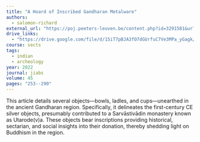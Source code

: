 ```yaml
---
title: "A Hoard of Inscribed Gandharan Metalware"
authors:
  - salomon-richard
external_url: "https://poj.peeters-leuven.be/content.php?id=3291581&url=article&download=yes"
drive_links:
  - "https://drive.google.com/file/d/15iT7pBJA3fO7dGUrfuC7Ve3MPa_yGagk/view?usp=sharing"
course: sects
tags:
  - indian
  - archeology
year: 2022
journal: jiabs
volume: 45
pages: "253--290"
---
```


This article details several objects—bowls, ladles, and cups—unearthed in the ancient Gandharan region. Specifically, it delineates the first-century CE silver objects, presumably contributed to a Sarvāstivādin monastery known as Utarode(v)a. These objects bear inscriptions providing historical, sectarian, and social insights into their donation, thereby shedding light on Buddhism in the region.